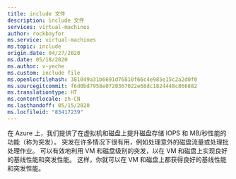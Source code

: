 ```yaml
---
title: include 文件
description: include 文件
services: virtual-machines
author: rockboyfor
ms.service: virtual-machines
ms.topic: include
origin.date: 04/27/2020
ms.date: 05/18/2020
ms.author: v-yeche
ms.custom: include file
ms.openlocfilehash: 381049a31b6691d76810f66c4e985e15c2a2d0f0
ms.sourcegitcommit: f6d0bd7958e0720367022e68dc1824448c866882
ms.translationtype: HT
ms.contentlocale: zh-CN
ms.lasthandoff: 05/15/2020
ms.locfileid: "83417239"
---
```

<!--CONFIRM THE DEOPLOMENT REGIONS BEFORE RELEASEMENT-->
<!--Verified successfully-->
在 Azure 上，我们提供了在虚拟机和磁盘上提升磁盘存储 IOPS 和 MB/秒性能的功能（称为突发）。 突发在许多情况下很有用，例如处理意外的磁盘流量或处理批处理作业。 可以有效地利用 VM 和磁盘级别的突发，以在 VM 和磁盘上实现良好的基线性能和突发性能。 这样，你就可以在 VM 和磁盘上都获得良好的基线性能和突发性能。

<!-- Update_Description: update meta properties, wording update, update link -->